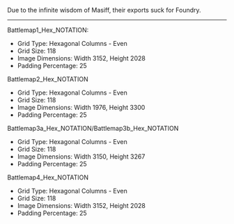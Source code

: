 Due to the infinite wisdom of Masiff, their exports suck for Foundry.

---

Battlemap1_Hex_NOTATION:

- Grid Type: Hexagonal Columns - Even
- Grid Size: 118
- Image Dimensions: Width 3152, Height 2028
- Padding Percentage: 25

Battlemap2_Hex_NOTATION

- Grid Type: Hexagonal Columns - Even
- Grid Size: 118
- Image Dimensions: Width 1976, Height 3300
- Padding Percentage: 25

Battlemap3a_Hex_NOTATION/Battlemap3b_Hex_NOTATION

- Grid Type: Hexagonal Columns - Even
- Grid Size: 118
- Image Dimensions: Width 3150, Height 3267
- Padding Percentage: 25

Battlemap4_Hex_NOTATION

- Grid Type: Hexagonal Columns - Even
- Grid Size: 118
- Image Dimensions: Width 3152, Height 2028
- Padding Percentage: 25
